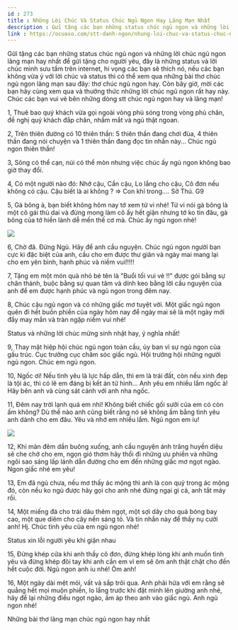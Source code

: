 ```yaml
---
id : 273
title : Những Lời Chúc Và Status Chúc Ngủ Ngon Hay Lãng Mạn Nhất
description : Gửi tặng các bạn những status chúc ngủ ngon và những lời chúc ngủ ngon lãng mạn hay nhất để gửi tặng cho người yêu, đây là những status và lời chúc mình sưu tầm trên internet, hi vọng các bạn sẽ thích nó, nếu các bạn không vừa ý với lời chúc và status thì có thể xem qua những bài thơ chúc ngủ ngon lãng mạn sau đây thơ chúc ngủ ngon hay. Còn bây giờ, mời các bạn hãy cùng xem qua và thưởng thức những lời chúc ngủ ngon rất hay này. Chúc các bạn vui vẻ bên những dòng stt chúc ngủ ngon hay và lãng mạn!
link : https://ocuaso.com/stt-danh-ngon/nhung-loi-chuc-va-status-chuc-ngu-ngon-hay-nhat.html
---
```


Gửi tặng các bạn những status chúc ngủ ngon và những lời chúc ngủ ngon lãng
mạn hay nhất để gửi tặng cho người yêu, đây là những status và lời chúc
mình sưu tầm trên internet, hi vọng các bạn sẽ thích nó, nếu các bạn không
vừa ý với lời chúc và status thì có thể xem qua những bài thơ chúc ngủ ngon
lãng mạn sau đây: thơ chúc ngủ ngon hay. Còn bây giờ, mời các bạn hãy cùng
xem qua và thưởng thức những lời chúc ngủ ngon rất hay này. Chúc các bạn
vui vẻ bên những dòng stt chúc ngủ ngon hay và lãng mạn!

1, Thuê bao quý khách vừa gọi ngoài vòng phủ sóng trong vòng phủ chăn, đề
nghị quý khách đắp chăn, nhắm mắt và ngủ thật ngoan.

2, Trên thiên đường có 10 thiên thần: 5 thiên thần đang chơi đùa, 4 thiên
thần đang nói chuyện và 1 thiên thần đang đọc tin nhắn này... Chúc ngủ ngon
thiên thần!

3, Sông có thể cạn, núi có thể mòn nhưng việc chúc ấy ngủ ngon không bao
giờ thay đổi.

4, Có một người nào đó: Nhớ cậu, Cần cậu, Lo lắng cho cậu, Cô đơn nếu không
có cậu. Cậu biết là ai không ? => Con khỉ trong.... Sở Thú. G9

5, Gà bông à, bạn biết không hôm nay tớ xem tử vi nhé! Tử vi nói gà bông
là một cô gái thù dai và đừng mong làm cô ấy hết giận nhưng tớ ko tin đâu,
gà bông của tớ hiền lành dễ mến thế cơ mà. Chúc ấy ngủ ngon nhé!

![](https://ocuaso.com/wp-content/uploads/2016/03/nhung-bai-tho-chuc-ngu-ngon-hay-va-lang-man.jpg)

6, Chờ đã. Đừng Ngủ. Hãy để anh cầu nguyện. Chúc ngủ ngon người bạn cực
kì đặc biệt của anh, cầu cho em được thư giãn và ngày mai mang lại cho em
yên bình, hạnh phúc và niềm vui!!!!!

7, Tặng em một món quà nhỏ bé tên là "Buổi tối vui vẻ !!" được gói bằng
sự chân thành, buộc bằng sự quan tâm và dính keo bằng lời cầu nguyện của
anh để em được hạnh phúc và ngủ ngon trong đêm nay.

8, Chúc cậu ngủ ngon và có những giấc mơ tuyệt vời. Một giấc ngủ ngon quên
đi hết buồn phiền của ngày hôm nay để ngày mai sẽ là một ngày mới đầy may
mắn và tràn ngập niềm vui nhé!

Status và những lời chúc mừng sinh nhật hay, ý nghĩa nhất!

9, Thay mặt hiệp hội chúc ngủ ngon toàn cầu, ủy ban vì sự ngủ ngon của gấu
trúc. Cục trưởng cục chăm sóc giấc ngủ. Hội trưởng hội những người ngủ ngon.
Chúc em ngủ ngon.

10, Ngốc ơi! Nếu tình yêu là lực hấp dẫn, thì em là trái đất, còn nếu xinh
đẹp là tội ác, thì có lẽ em đáng bị kết án tử hình... Anh yêu em nhiều lắm
ngốc à! Hãy bên anh và cùng sát cánh với anh nha ngốc.

11, Đêm nay trời lạnh quá em nhỉ! Không biết chiếc gối sưởi của em có còn
ấm không? Dù thế nào anh cũng biết rằng nó sẽ không ấm bằng tình yêu anh
dành cho em đâu. Yêu và nhớ em nhiều lắm. Ngủ ngon em iu!

![](https://ocuaso.com/wp-content/uploads/2016/03/hinh-anh-chuc-ngu-ngon-25.jpg)

12, Khi màn đêm dần buông xuống, anh cầu nguyện ánh trăng huyền diệu sẽ
che chở cho em, ngọn gió thơm hãy thổi đi những ưu phiền và những ngôi sao
sáng lấp lánh dẫn đường cho em đến những giấc mơ ngọt ngào. Ngon giấc nhé
em yêu!

13, Em đã ngủ chưa, nếu mơ thấy ác mộng thì anh là con quỷ trong ác mộng
đó, còn nếu ko ngủ được hãy gọi cho anh nhé đừng ngại gì cả, anh tắt máy
rồi.

14, Một miếng đá cho trái dâu thêm ngọt, một sợi dây cho quả bóng bay cao,
một que diêm cho cây nến sáng tỏ. Và tin nhắn này để thấy nụ cười anh! Hj.
Chúc tình yêu của em ngủ ngon nhé!

Status xin lỗi người yêu khi giận nhau

15, Đừng khép cửa khi anh thấy cô đơn, đừng khép lòng khi anh muốn tình
yêu và đừng khép đôi tay khi anh cần em vì em sẽ ôm anh thật chặt cho đến
hết cuộc đời. Ngủ ngon anh iu nhé! Ôm anh!

16, Một ngày dài mệt mỏi, vất vả sắp trôi qua. Anh phải hứa với em rằng
sẽ quẳng hết mọi muộn phiền, lo lắng trước khi đặt mình lên giường anh nhé,
hãy để lại những điều ngọt ngào, ấm áp theo anh vào giấc ngủ. Anh ngủ ngon
nhé!

Những bài thơ lãng mạn chúc ngủ ngon hay nhất
